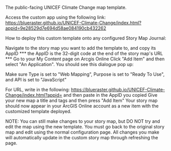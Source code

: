 The public-facing UNICEF Climate Change map template.

Access the custom app using the following link: https://blueraster.github.io/UNICEF-Climate-Change/index.html?appid=9e28529d7e694d58ae084190cb432262

How to deploy this custom template onto any configured Story Map Journal:

Navigate to the story map you want to add the template to, and copy its AppID 
*** the AppID is the 32-digit code at the end of the story map's URL ***
Go to your My Content page on Arcgis Online
Click "Add Item" and then select "An Application". You should see this dialogue pop up:



Make sure Type is set to "Web Mapping", Purpose is set to "Ready To Use", and API is set to "JavaScript"

For URL, write in the following: 
https://blueraster.github.io/UNICEF-Climate-Change/index.html?appid= 
and then paste in the AppID you copied
Give your new map a title and tags and then press "Add Item"
Your story map should now appear in your ArcGIS Online account as a new item with the customized template deployed.

NOTE: You can still make changes to your story map, but DO NOT try and edit the map using the new template. You must go back to the original story map and edit using the normal configuration page. All changes you make will automatically update in the custom story map through refreshing the page.
